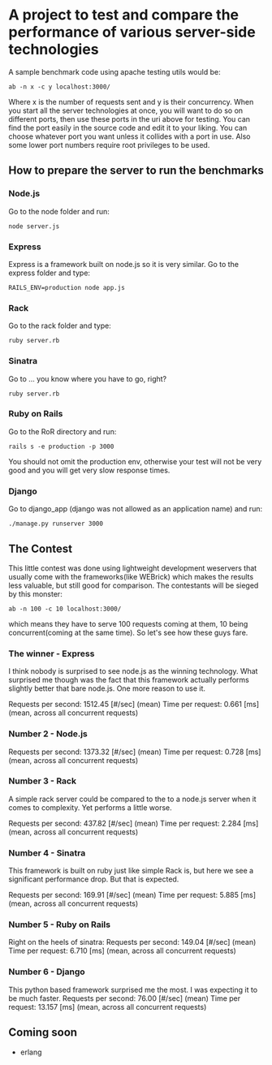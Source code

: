 # A project to test and compare the performance of various server-side technologies

A sample benchmark code using apache testing utils would be:

```
ab -n x -c y localhost:3000/
```

Where x is the number of requests sent and y is their concurrency. When you start all the server technologies at once, you will want to do so on different ports, then use these ports in the uri above for testing. You can find the port easily in the source code and edit it to your liking. You can choose whatever port you want unless it collides with a port in use. Also some lower port numbers require root privileges to be used.

## How to prepare the server to run the benchmarks

### Node.js
Go to the node folder and run:

```node server.js```

### Express
Express is a framework built on node.js so it is very similar. Go to the express folder and type:

```RAILS_ENV=production node app.js```

### Rack
Go to the rack folder and type:

```ruby server.rb```

### Sinatra
Go to ... you know where you have to go, right?

```ruby server.rb```

### Ruby on Rails
Go to the RoR directory and run:

```rails s -e production -p 3000```

You should not omit the production env, otherwise your test will not be very good and you will get very slow response times.

### Django
Go to django_app (django was not allowed as an application name) and run:

```./manage.py runserver 3000```


## The Contest
This little contest was done using lightweight development weservers that usually come with the frameworks(like WEBrick) which makes the results less valuable, but still good for comparison. The contestants will be sieged by this monster:

```ab -n 100 -c 10 localhost:3000/```

which means they have to serve 100 requests coming at them, 10 being concurrent(coming at the same time). So let's see how these guys fare.

### The winner - Express
I think nobody is surprised to see node.js as the winning technology. What surprised me though was the fact that this framework actually performs slightly better that bare node.js. One more reason to use it.

Requests per second:    1512.45 [#/sec] (mean)
Time per request:       0.661 [ms] (mean, across all concurrent requests)

### Number 2 - Node.js
Requests per second:    1373.32 [#/sec] (mean)
Time per request:       0.728 [ms] (mean, across all concurrent requests)

### Number 3 - Rack
A simple rack server could be compared to the to a node.js server when it comes to complexity. Yet performs a little worse.

Requests per second:    437.82 [#/sec] (mean)
Time per request:       2.284 [ms] (mean, across all concurrent requests)

### Number 4 - Sinatra
This framework is built on ruby just like simple Rack is, but here we see a significant performance drop. But that is expected.

Requests per second:    169.91 [#/sec] (mean)
Time per request:       5.885 [ms] (mean, across all concurrent requests)

### Number 5 - Ruby on Rails
Right on the heels of sinatra:
Requests per second:    149.04 [#/sec] (mean)
Time per request:       6.710 [ms] (mean, across all concurrent requests)

### Number 6 - Django
This python based framework surprised me the most. I was expecting it to be much faster.
Requests per second:    76.00 [#/sec] (mean)
Time per request:       13.157 [ms] (mean, across all concurrent requests)

## Coming soon
- erlang
